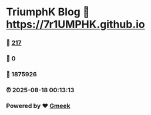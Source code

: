 # TriumphK Blog :link: https://7r1UMPHK.github.io 
### :page_facing_up: [217](https://7r1UMPHK.github.io/tag.html) 
### :speech_balloon: 0 
### :hibiscus: 1875926 
### :alarm_clock: 2025-08-18 00:13:13 
### Powered by :heart: [Gmeek](https://github.com/Meekdai/Gmeek)
